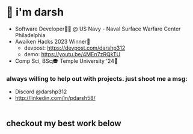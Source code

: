 # 👋 i'm darsh 
 *  Software Developer👨‍💻 @ US Navy - Naval Surface Warfare Center Philadelphia
 *  Awaiken Hacks 2023 Winner🎉
    - devpost: https://devpost.com/darshp312
    - demo: https://youtu.be/4MEn7zRQkTU 
 *  Comp Sci, BSc🎓 Temple University '24🦉



### always willing to help out with projects. just shoot me a msg: 
- Discord @darshp312
- http://linkedin.com/in/pdarsh58/ <br><br>

<h2>checkout my best work below</h2> 







